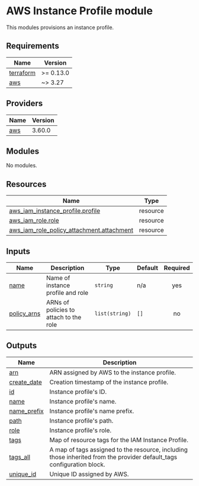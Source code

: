 # AWS Instance Profile module

This modules provisions an instance profile.

<!-- BEGINNING OF PRE-COMMIT-TERRAFORM DOCS HOOK -->
## Requirements

| Name | Version |
|------|---------|
| <a name="requirement_terraform"></a> [terraform](#requirement\_terraform) | >= 0.13.0 |
| <a name="requirement_aws"></a> [aws](#requirement\_aws) | ~> 3.27 |

## Providers

| Name | Version |
|------|---------|
| <a name="provider_aws"></a> [aws](#provider\_aws) | 3.60.0 |

## Modules

No modules.

## Resources

| Name | Type |
|------|------|
| [aws_iam_instance_profile.profile](https://registry.terraform.io/providers/hashicorp/aws/latest/docs/resources/iam_instance_profile) | resource |
| [aws_iam_role.role](https://registry.terraform.io/providers/hashicorp/aws/latest/docs/resources/iam_role) | resource |
| [aws_iam_role_policy_attachment.attachment](https://registry.terraform.io/providers/hashicorp/aws/latest/docs/resources/iam_role_policy_attachment) | resource |

## Inputs

| Name | Description | Type | Default | Required |
|------|-------------|------|---------|:--------:|
| <a name="input_name"></a> [name](#input\_name) | Name of instance profile and role | `string` | n/a | yes |
| <a name="input_policy_arns"></a> [policy\_arns](#input\_policy\_arns) | ARNs of policies to attach to the role | `list(string)` | `[]` | no |

## Outputs

| Name | Description |
|------|-------------|
| <a name="output_arn"></a> [arn](#output\_arn) | ARN assigned by AWS to the instance profile. |
| <a name="output_create_date"></a> [create\_date](#output\_create\_date) | Creation timestamp of the instance profile. |
| <a name="output_id"></a> [id](#output\_id) | Instance profile's ID. |
| <a name="output_name"></a> [name](#output\_name) | Instance profile's name. |
| <a name="output_name_prefix"></a> [name\_prefix](#output\_name\_prefix) | Instance profile's name prefix. |
| <a name="output_path"></a> [path](#output\_path) | Instance profile's path. |
| <a name="output_role"></a> [role](#output\_role) | Instance profile's role. |
| <a name="output_tags"></a> [tags](#output\_tags) | Map of resource tags for the IAM Instance Profile. |
| <a name="output_tags_all"></a> [tags\_all](#output\_tags\_all) | A map of tags assigned to the resource, including those inherited from the provider default\_tags configuration block. |
| <a name="output_unique_id"></a> [unique\_id](#output\_unique\_id) | Unique ID assigned by AWS. |
<!-- END OF PRE-COMMIT-TERRAFORM DOCS HOOK -->
    